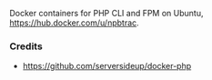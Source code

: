 Docker containers for PHP CLI and FPM on Ubuntu, https://hub.docker.com/u/npbtrac.

### Credits
- https://github.com/serversideup/docker-php